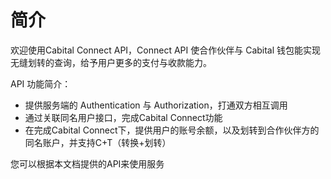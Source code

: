 # 简介

欢迎使用Cabital Connect API，Connect API 使合作伙伴与 Cabital 钱包能实现无缝划转的查询，给予用户更多的支付与收款能力。

API 功能简介：

- 提供服务端的 Authentication 与 Authorization，打通双方相互调用
- 通过关联同名用户接口，完成Cabital Connect功能
- 在完成Cabital Connect下，提供用户的账号余额，以及划转到合作伙伴方的同名账户，并支持C+T（转换+划转）

您可以根据本文档提供的API来使用服务